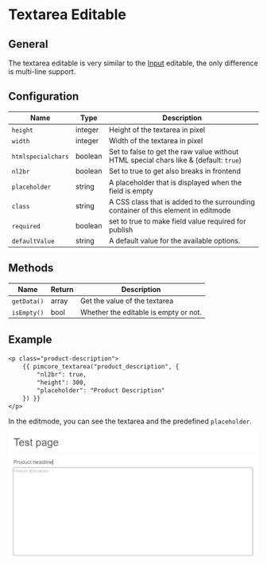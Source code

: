 # Textarea Editable

## General

The textarea editable is very similar to the [Input](./16_Input.md) editable, the only difference is multi-line support.  

## Configuration

| Name               | Type    | Description                                                                           |
|--------------------|---------|---------------------------------------------------------------------------------------|
| `height`           | integer | Height of the textarea in pixel                                                       |
| `width`            | integer | Width of the textarea in pixel                                                        |
| `htmlspecialchars` | boolean | Set to false to get the raw value without HTML special chars like & (default: `true`) |
| `nl2br`            | boolean | Set to true to get also breaks in frontend                                            |
| `placeholder`      | string  | A placeholder that is displayed when the field is empty                               |
| `class`            | string  | A CSS class that is added to the surrounding container of this element in editmode    |
| `required`         | boolean | set to true to make field value required for publish                                  |
| `defaultValue`     | string  | A default value for the available options.                                            |

## Methods

| Name        | Return | Description                           |
|-------------|--------|---------------------------------------|
| `getData()` | array  | Get the value of the textarea         |
| `isEmpty()` | bool   | Whether the editable is empty or not. |

## Example

```twig
<p class="product-description">
    {{ pimcore_textarea("product_description", {
        "nl2br": true,
        "height": 300,
        "placeholder": "Product Description"
    }) }}
</p>
```

In the editmode, you can see the textarea and the predefined `placeholder`.
 
![Product description textarea - editmode](../../img/editable_textarea_editmode_preview.png)


